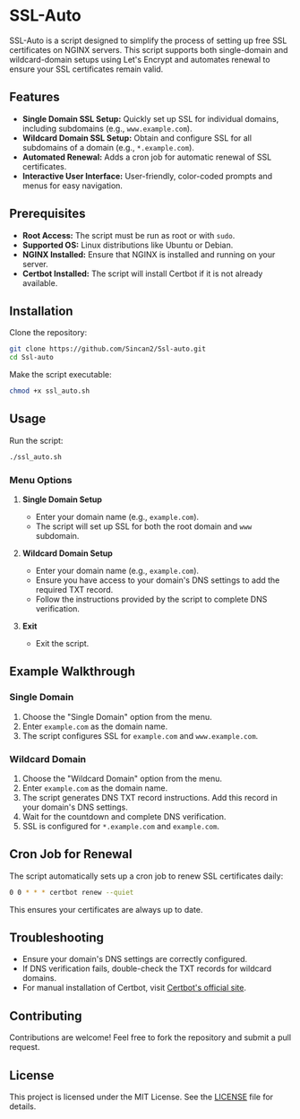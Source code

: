 # SSL-Auto

SSL-Auto is a script designed to simplify the process of setting up free SSL certificates on NGINX servers. This script supports both single-domain and wildcard-domain setups using Let's Encrypt and automates renewal to ensure your SSL certificates remain valid.

## Features

- **Single Domain SSL Setup:** Quickly set up SSL for individual domains, including subdomains (e.g., `www.example.com`).
- **Wildcard Domain SSL Setup:** Obtain and configure SSL for all subdomains of a domain (e.g., `*.example.com`).
- **Automated Renewal:** Adds a cron job for automatic renewal of SSL certificates.
- **Interactive User Interface:** User-friendly, color-coded prompts and menus for easy navigation.

## Prerequisites

- **Root Access:** The script must be run as root or with `sudo`.
- **Supported OS:** Linux distributions like Ubuntu or Debian.
- **NGINX Installed:** Ensure that NGINX is installed and running on your server.
- **Certbot Installed:** The script will install Certbot if it is not already available.

## Installation

Clone the repository:

```bash
git clone https://github.com/Sincan2/Ssl-auto.git
cd Ssl-auto
```

Make the script executable:

```bash
chmod +x ssl_auto.sh
```

## Usage

Run the script:

```bash
./ssl_auto.sh
```

### Menu Options

1. **Single Domain Setup**
   - Enter your domain name (e.g., `example.com`).
   - The script will set up SSL for both the root domain and `www` subdomain.

2. **Wildcard Domain Setup**
   - Enter your domain name (e.g., `example.com`).
   - Ensure you have access to your domain's DNS settings to add the required TXT record.
   - Follow the instructions provided by the script to complete DNS verification.

3. **Exit**
   - Exit the script.

## Example Walkthrough

### Single Domain
1. Choose the "Single Domain" option from the menu.
2. Enter `example.com` as the domain name.
3. The script configures SSL for `example.com` and `www.example.com`.

### Wildcard Domain
1. Choose the "Wildcard Domain" option from the menu.
2. Enter `example.com` as the domain name.
3. The script generates DNS TXT record instructions. Add this record in your domain's DNS settings.
4. Wait for the countdown and complete DNS verification.
5. SSL is configured for `*.example.com` and `example.com`.

## Cron Job for Renewal

The script automatically sets up a cron job to renew SSL certificates daily:

```bash
0 0 * * * certbot renew --quiet
```

This ensures your certificates are always up to date.

## Troubleshooting

- Ensure your domain's DNS settings are correctly configured.
- If DNS verification fails, double-check the TXT records for wildcard domains.
- For manual installation of Certbot, visit [Certbot's official site](https://certbot.eff.org/).

## Contributing

Contributions are welcome! Feel free to fork the repository and submit a pull request.

## License

This project is licensed under the MIT License. See the [LICENSE](LICENSE) file for details.

